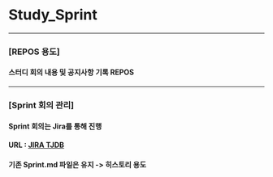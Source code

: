 # Study_Sprint
----
### [REPOS 용도]
#### 스터디 회의 내용 및 공지사항 기록 REPOS
----
### [Sprint 회의 관리]
#### Sprint 회의는 Jira를 통해 진행 
#### URL : [JIRA TJDB](https://kscm.atlassian.net/jira/software/projects/TJDB/boards/2)
#### 기존 Sprint.md 파일은 유지 -> 히스토리 용도
